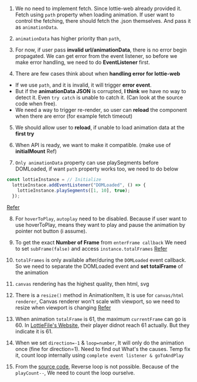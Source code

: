 1. We no need to implement fetch. Since lottie-web already provided it. Fetch using `path` property when loading animation. If user want to control the fetching, there should fetch the .json themselves. And pass it as `animationData`.

2. `animationData` has higher priority than `path`,

3. For now, if user pass **invalid url/animationData**, there is no error begin propagated. We can get error from the event listener, so before we make error handling, we need to do **EventListener** first.

4. There are few cases think about when **handling error for lottie-web**

- If we use `path`, and it is invalid, it will trigger **error event**.
- But if the **animationData JSON** is corrupted, **I think** we have no way to detect it. Even `try catch` is unable to catch it. (Can look at the source code when free).
- We need a way to trigger re-render, so user can **reload** the component when there are error (for example fetch timeout)

5. We should allow user to **reload**, if unable to load animation data at the **first try**

6. When <OffScreen /> API is ready, we want to make it compatible. (make use of **initialMount** Ref)

7. `Only animationData` property can use playSegments before DOMLoaded, if want `path` property works too, we need to do below

```ts
const lottieInstance = // Initialize
  lottieInstace.addEventListener("DOMLoaded", () => {
    lottieInstance.playSegments([1, 10], true);
  });
```

[Refer](https://github.com/airbnb/lottie-web/issues/1039)

8. For `hoverToPlay`, `autoplay` need to be disabled. Because if user want to use hoverToPlay, means they want to play and pause the animation by pointer not button (i assume).

9. To get the exact **Number of Frame** from `enterFrame callback` We need to set `subFrame(false)` and access `instance.totalFrames`
   [Refer]("https://github.com/airbnb/lottie-web/issues/967")

10. `totalFrames` is only available after/during the `DOMLoaded` event callback. So we need to separate the DOMLoaded event and **set totalFrame** of the animation

11. `canvas` rendering has the highest quality, then html, svg

12. There is a `resize()` method in AnimationItem, It is use for `canvas/html renderer`, Canvas renderer won't scale with viewport, so we need to resize when viewport is changing
    [Refer](https://github.com/airbnb/lottie-web/issues/2230)

13. When animation `totalFrame` is 61, the maximum `currentFrame` can go is 60. In [LottieFile's Website](https://lottiefiles.com), their player didnot reach 61 actually. But they indicate it is 61.

14. When we set `direction=-1` & `loop=number`, It will only do the animation once (fine for direction=1). Need to find out What's the causes. Temp fix it, count loop internally using `complete event listener & goToAndPlay`

15. From the [source code](https://github.com/airbnb/lottie-web/blob/master/build/player/lottie_svg.js#L2170), Reverse loop is not possible. Because of the `playCount--`, We need to count the loop ourselve.
